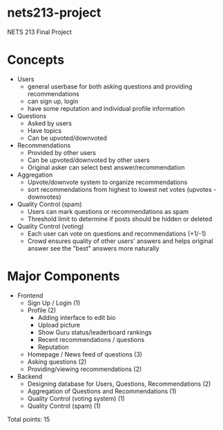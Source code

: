 # nets213-project
NETS 213 Final Project

# Concepts
- Users
    - general userbase for both asking questions and providing recommendations
    - can sign up, login
    - have some reputation and individual profile information 
- Questions
    - Asked by users
    - Have topics
    - Can be upvoted/downvoted
- Recommendations
    - Provided by other users
    - Can be upvoted/downvoted by other users
    - Original asker can select best answer/recommendation
- Aggregation
    - Upvote/downvote system to organize recommendations
    - sort recommendations from highest to lowest net votes (upvotes - downvotes)
- Quality Control (spam)
    - Users can mark questions or recommendations as spam
    - Threshold limit to determine if posts should be hidden or deleted
- Quality Control (voting)
    - Each user can vote on questions and recommendations (+1/-1)
    - Crowd ensures quality of other users' answers and helps original answer see the "best" answers more naturally

# Major Components
- Frontend
    - Sign Up / Login (1)
    - Profile (2)
        - Adding interface to edit bio 
        - Upload picture
        - Show Guru status/leaderboard rankings
        - Recent recommendations / questions
        - Reputation
    - Homepage / News feed of questions (3)
    - Asking questions (2)
    - Providing/viewing recommendations (2)
- Backend
    - Designing database for Users, Questions, Recommendations (2)
    - Aggregation of Questions and Recommendations (1)
    - Quality Control (voting system) (1)
    - Quality Control (spam) (1)

Total points: 15
